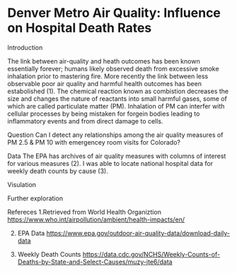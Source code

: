 # Denver Metro Air Quality: Influence on Hospital Death Rates
Introduction

The link between air-quality and heath outcomes has been known essentially forever; humans likely observed death from excessive smoke inhalation prior to mastering fire. More recently the link between less observable poor air quality and harmful health outcomes has been estabolished (1). The chemical reaction known as combistion decreases the size and changes the nature of reactants into small harmful gases, some of which are called particulate matter (PM). Inhalation of PM can interfer with cellular processes by being mistaken for forgein bodies leading to inflammatory events and from direct damage to cells.

Question
Can I detect any relationships among the air quality measures of PM 2.5 & PM 10 with emergencey room visits for Colorado?

Data
The EPA has archives of air quality measures with columns of interest for various measures (2).
I was able to locate national hospital data for weekly death counts by cause (3).


Visulation



Further exploration


Refereces
1.Retrieved from World Health Organiztion 
https://www.who.int/airpollution/ambient/health-impacts/en/

2. EPA Data
https://www.epa.gov/outdoor-air-quality-data/download-daily-data

3. Weekly Death Counts
https://data.cdc.gov/NCHS/Weekly-Counts-of-Deaths-by-State-and-Select-Causes/muzy-jte6/data 
